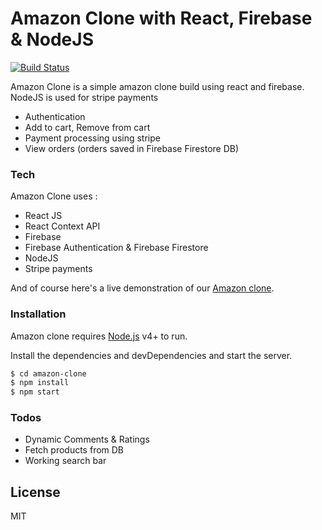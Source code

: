 # Amazon Clone with React, Firebase & NodeJS

[![Build Status](https://travis-ci.org/joemccann/dillinger.svg?branch=master)]()

Amazon Clone is a simple amazon clone build using react and firebase. NodeJS is used for stripe payments

-   Authentication
-   Add to cart, Remove from cart
-   Payment processing using stripe
-   View orders (orders saved in Firebase Firestore DB)

### Tech

Amazon Clone uses :

-   React JS
-   React Context API
-   Firebase
-   Firebase Authentication & Firebase Firestore
-   NodeJS
-   Stripe payments

And of course here's a live demonstration of our [Amazon clone](https://clone-b05d5.web.app/).

### Installation

Amazon clone requires [Node.js](https://nodejs.org/) v4+ to run.

Install the dependencies and devDependencies and start the server.

```sh
$ cd amazon-clone
$ npm install
$ npm start
```

### Todos

-   Dynamic Comments & Ratings
-   Fetch products from DB
-   Working search bar

## License

MIT
